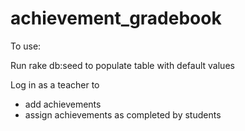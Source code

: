 # achievement_gradebook

To use:

Run rake db:seed to populate table with default values

Log in as a teacher to

- add achievements
- assign achievements as completed by students

